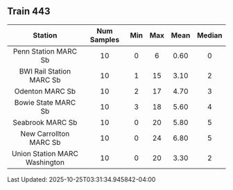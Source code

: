 ## Train 443

| Station | Num Samples | Min | Max | Mean | Median |
| :-----: | :---------: | :-: | :-: | :--: | :----: |
| Penn Station MARC Sb | 10 | 0 | 6 | 0.60 | 0 |
| BWI Rail Station MARC Sb | 10 | 1 | 15 | 3.10 | 2 |
| Odenton MARC Sb | 10 | 2 | 17 | 4.70 | 3 |
| Bowie State MARC Sb | 10 | 3 | 18 | 5.60 | 4 |
| Seabrook MARC Sb | 10 | 0 | 20 | 5.80 | 5 |
| New Carrollton MARC Sb | 10 | 0 | 24 | 6.80 | 5 |
| Union Station MARC Washington | 10 | 0 | 20 | 3.30 | 2 |


Last Updated: 2025-10-25T03:31:34.945842-04:00